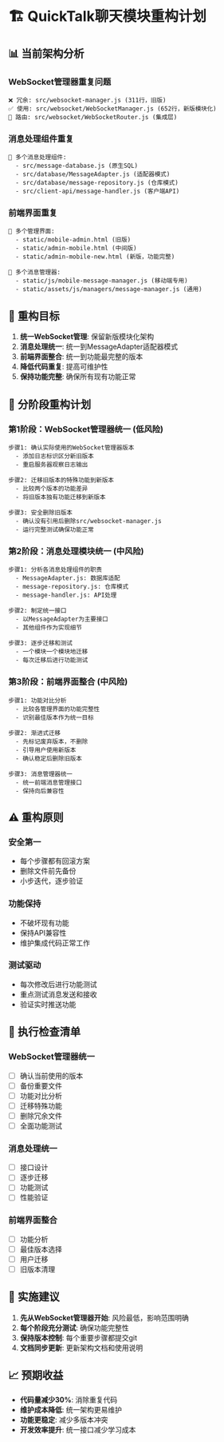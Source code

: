 # 🏗️ QuickTalk聊天模块重构计划

## 📊 当前架构分析

### WebSocket管理器重复问题
```
❌ 冗余: src/websocket-manager.js (311行，旧版)
✅ 使用: src/websocket/WebSocketManager.js (652行，新版模块化)
📡 路由: src/websocket/WebSocketRouter.js (集成层)
```

### 消息处理组件重复
```
🔄 多个消息处理组件:
  - src/message-database.js (原生SQL)
  - src/database/MessageAdapter.js (适配器模式)
  - src/database/message-repository.js (仓库模式)
  - src/client-api/message-handler.js (客户端API)
```

### 前端界面重复
```
📱 多个管理界面:
  - static/mobile-admin.html (旧版)
  - static/admin-mobile.html (中间版)  
  - static/admin-mobile-new.html (新版，功能完整)
  
📱 多个消息管理器:
  - static/js/mobile-message-manager.js (移动端专用)
  - static/assets/js/managers/message-manager.js (通用)
```

## 🎯 重构目标

1. **统一WebSocket管理**: 保留新版模块化架构
2. **消息处理统一**: 统一到MessageAdapter适配器模式
3. **前端界面整合**: 统一到功能最完整的版本
4. **降低代码重复**: 提高可维护性
5. **保持功能完整**: 确保所有现有功能正常

## 🚀 分阶段重构计划

### 第1阶段：WebSocket管理器统一 (低风险)
```
步骤1: 确认实际使用的WebSocket管理器版本
  - 添加日志标识区分新旧版本
  - 重启服务器观察日志输出
  
步骤2: 迁移旧版本的特殊功能到新版本
  - 比较两个版本的功能差异
  - 将旧版本独有功能迁移到新版本
  
步骤3: 安全删除旧版本
  - 确认没有引用后删除src/websocket-manager.js
  - 运行完整测试确保功能正常
```

### 第2阶段：消息处理模块统一 (中风险)
```
步骤1: 分析各消息处理组件的职责
  - MessageAdapter.js: 数据库适配
  - message-repository.js: 仓库模式
  - message-handler.js: API处理
  
步骤2: 制定统一接口
  - 以MessageAdapter为主要接口
  - 其他组件作为实现细节
  
步骤3: 逐步迁移和测试
  - 一个模块一个模块地迁移
  - 每次迁移后进行功能测试
```

### 第3阶段：前端界面整合 (中风险)
```
步骤1: 功能对比分析
  - 比较各管理界面的功能完整性
  - 识别最佳版本作为统一目标
  
步骤2: 渐进式迁移
  - 先标记废弃版本，不删除
  - 引导用户使用新版本
  - 确认稳定后删除旧版本
  
步骤3: 消息管理器统一
  - 统一前端消息管理接口
  - 保持向后兼容性
```

## ⚠️ 重构原则

### 安全第一
- 每个步骤都有回滚方案
- 删除文件前先备份
- 小步迭代，逐步验证

### 功能保持
- 不破坏现有功能
- 保持API兼容性
- 维护集成代码正常工作

### 测试驱动
- 每次修改后进行功能测试
- 重点测试消息发送和接收
- 验证实时推送功能

## 📝 执行检查清单

### WebSocket管理器统一
- [ ] 确认当前使用的版本
- [ ] 备份重要文件
- [ ] 功能对比分析
- [ ] 迁移特殊功能
- [ ] 删除冗余文件
- [ ] 全面功能测试

### 消息处理统一  
- [ ] 接口设计
- [ ] 逐步迁移
- [ ] 功能测试
- [ ] 性能验证

### 前端界面整合
- [ ] 功能分析
- [ ] 最佳版本选择
- [ ] 用户迁移
- [ ] 旧版本清理

## 🔧 实施建议

1. **先从WebSocket管理器开始**: 风险最低，影响范围明确
2. **每个阶段充分测试**: 确保功能完整性
3. **保持版本控制**: 每个重要步骤都提交git
4. **文档同步更新**: 更新架构文档和使用说明

## 📈 预期收益

- **代码量减少30%**: 消除重复代码
- **维护成本降低**: 统一架构更易维护  
- **功能更稳定**: 减少多版本冲突
- **开发效率提升**: 统一接口减少学习成本